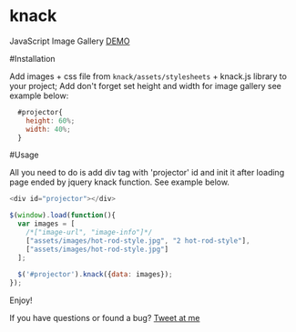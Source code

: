 # knack
JavaScript Image Gallery
[DEMO](http://evrybiont.github.io/knack/)

#Installation

Add images + css file from `knack/assets/stylesheets` + knack.js library to your project;
Add don't forget set height and width for image gallery see example below:
```javascript
  #projector{
    height: 60%;
    width: 40%;
  }
```

#Usage

All you need to do is add div tag with 'projector' id and init it after loading page ended by jquery knack function. See example below.

```javascript
<div id="projector"></div>

$(window).load(function(){
  var images = [
    /*["image-url", "image-info"]*/
    ["assets/images/hot-rod-style.jpg", "2 hot-rod-style"],
    ["assets/images/hot-rod-style.jpg"]
  ];
    
  $('#projector').knack({data: images});
});
```


Enjoy!

If you have questions or found a bug? [Tweet at me](https://twitter.com/StadnikSasha)
